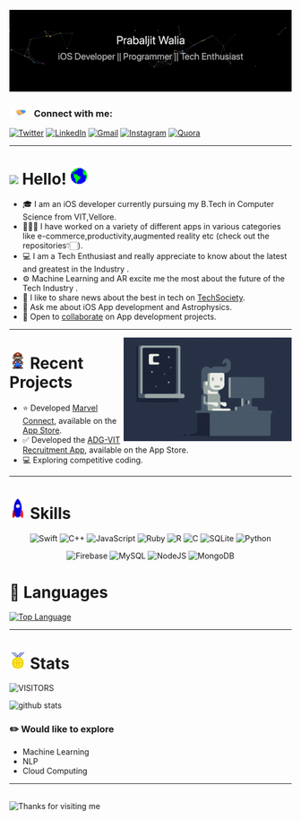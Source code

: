 [![Header](https://raw.githubusercontent.com/prabal4546/prabal4546/master/banner-crop.gif)](https://github.com/prabal4546)
### <img src="Assets/Handshake.gif" width = "40px">&nbsp;Connect with me:
[![Twitter](https://img.shields.io/badge/twitter-%231DA1F2.svg?&style=for-the-badge&logo=twitter&logoColor=white)](https://twitter.com/PrabaljitW)
 [![LinkedIn](https://img.shields.io/badge/linkedin-%230077B5.svg?&style=for-the-badge&logo=linkedin&logoColor=white)](https://www.linkedin.com/in/prabaljit-walia-5800571a0/)
[<img alt="Gmail" src="https://img.shields.io/badge/Gmail-D14836?style=for-the-badge&logo=gmail&logoColor=white" />](mailto:prabaljitwalia4546@gmail.com?subject=From%20GitHub&body=Hi,%20there.%20Found%20you%20on%20GitHub.)
[![Instagram](https://img.shields.io/badge/instagram-%23E4405F.svg?&style=for-the-badge&logo=instagram&logoColor=white)](https://www.instagram.com/prabal4546/)
[![Quora](https://img.shields.io/badge/Quora%20-%23B92B27.svg?&style=for-the-badge&logo=Quora&logoColor=white)](https://www.quora.com/profile/Prabaljit-Walia-1)
 ____________________________________________________________________
# <img src="https://raw.githubusercontent.com/aemmadi/aemmadi/master/wave.gif" width="30px">&nbsp;Hello! <img src="Assets/Earth.gif" width = "30px">
- 🎓 I am an iOS developer currently pursuing my B.Tech in Computer Science from VIT,Vellore.
- 🧑🏻‍💻 I have worked on a variety of different apps in various categories like e-commerce,productivity,augmented reality etc (check out the repositories👇🏻). 
- 💻 I am a Tech Enthusiast and really appreciate to know about the latest and greatest in the Industry . 
- ⚙️ Machine Learning and AR excite me the most about the future of the Tech Industry . 
- 📘 I like to share news about the best in tech on [TechSociety](https://www.quora.com/q/javqdhaqskijcqdg).
- 💬 Ask me about iOS App development and Astrophysics.
- 🤝 Open to [collaborate](mailto:prabaljitwalia4546@gmail.com?subject=From%20GitHub&body=Hi,%20there.%20Found%20you%20on%20GitHub.) on App development projects. 
____________________________________________________________________
<img alt="Night Coding" src="https://raw.githubusercontent.com/AVS1508/AVS1508/master/assets/Night-Coding.gif" align="right"/>

# <img src="Assets/Mario_Hello_Big.gif" width="30px">&nbsp;Recent Projects
- ⭐️ Developed [Marvel Connect](https://prabal4546.github.io/automatic-app-landing-page/), available on the [App Store](https://apple.co/3wevMOi).
- ✅ Developed the [ADG-VIT Recruitment App](https://github.com/ADG-VIT/ADG-Externals-App-iOS), available on the App Store.
- 💻 Exploring competitive coding. 

____________________________________________________________________


 # <img src="Assets/Rocket.gif" width="30px">&nbsp;Skills  

<p align="center"><img alt="Swift" src="https://img.shields.io/badge/swift-%23FA7343.svg?&style=for-the-badge&logo=swift&logoColor=white"/> <img alt="C++" src="https://img.shields.io/badge/c++%20-%2300599C.svg?&style=for-the-badge&logo=c%2B%2B&ogoColor=white"/>
<img alt="JavaScript" src="https://img.shields.io/badge/javascript%20-%23323330.svg?&style=for-the-badge&logo=javascript&logoColor=%23F7DF1E"/>
<img alt="Ruby" src="https://img.shields.io/badge/ruby-%23CC342D.svg?&style=for-the-badge&logo=ruby&logoColor=white"/>
<img alt="R" src="https://img.shields.io/badge/r-%23276DC3.svg?&style=for-the-badge&logo=r&logoColor=white"/>
<img alt="C" src="https://img.shields.io/badge/c%20-%2300599C.svg?&style=for-the-badge&logo=c&logoColor=white"/>
<img alt="SQLite" src ="https://img.shields.io/badge/sqlite-%2307405e.svg?&style=for-the-badge&logo=sqlite&logoColor=white"/>
<img alt="Python" src="https://img.shields.io/badge/python%20-%2314354C.svg?&style=for-the-badge&logo=python&logoColor=white"/></p>
<p align="center">
<img alt="Firebase" src="https://img.shields.io/badge/firebase%20-%23039BE5.svg?&style=for-the-badge&logo=firebase"/> <img alt="MySQL" src="https://img.shields.io/badge/mysql-%2300f.svg?&style=for-the-badge&logo=mysql&logoColor=white"/>
<img alt="NodeJS" src="https://img.shields.io/badge/node.js%20-%2343853D.svg?&style=for-the-badge&logo=node.js&logoColor=white"/>
<img alt="MongoDB" src ="https://img.shields.io/badge/MongoDB-%234ea94b.svg?&style=for-the-badge&logo=mongodb&logoColor=white"/></p>


# 📖&nbsp;Languages

[![Top Language](https://github-readme-stats.vercel.app/api/top-langs/?username=prabal4546&layout=compact)](https://github.com/prabal4546/github-readme-stats)

____________________________________________________________________

# <img src="Assets/Medal.gif" width="30px">&nbsp;Stats
![VISITORS](https://visitor-badge.laobi.icu/badge?page_id=prabal4546.visitor-badge)

![github stats](https://github-readme-stats.vercel.app/api?username=prabal4546&show_icons=true)


### ✏️&nbsp;Would like to explore

- Machine Learning
- NLP
- Cloud Computing


____________________________________________________________________
</p>
<br>
<img height="120" alt="Thanks for visiting me" width="100%" src="https://raw.githubusercontent.com/BrunnerLivio/brunnerlivio/master/images/marquee.svg" />
